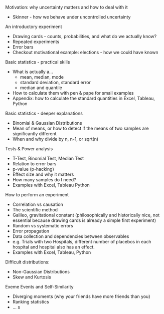 Motivation: why uncertainty matters and how to deal with it
- Skinner - how we behave under uncontrolled uncertainty

An introductory experiment
- Drawing cards - counts, probabilities, and what do we actually know?
- Repeated experiments
- Error bars
- Checkout motivational example: elections - how we could have known

Basic statistics - practical skills
- What is actually a...
    - mean, median, mode
    - standard deviation, standard error
    - median and quantile
- How to calculate them with pen & pape for small examples
- Appendix: how to calculate the standard quantities in Excel, Tableau, Python

Basic statistics - deeper explanations
- Binomial & Gaussian Distributions
- Mean of means, or how to detect if the means of two samples are significantly different
- When and why divide by n, n-1, or sqrt(n)

Tests & Power analysis
- T-Test, Binomial Test, Median Test
- Relation to error bars
- p-value (p-hacking)
- Effect size and why it matters
- How many samples do I need?
- Examples with Excel, Tableau Python

How to perform an experiment
- Correlation vs causation
- The scientific method
- Galileo, gravitational constant (philosophically and historically nice, not essential because drawing cards is already a simple first experiment)
- Random vs systematic errors
- Error propagation
- Data collection and dependencies between observables
- e.g. Trials with two Hospitals, different number of placebos in each hospital and hospital also has an effect.
- Examples with Excel, Tableau, Python

Difficult distributions: 
- Non-Gaussian Distributions
- Skew and Kurtosis

Exeme Events and Self-Similarity
- Diverging moments (why your friends have more friends than you)
- Ranking statistics
- ...
s